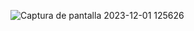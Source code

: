 
![Captura de pantalla 2023-12-01 125626](https://github.com/Kleb001/Kleb001.github.io/assets/75461176/7e2de5b7-319b-42e6-87fa-c5a847962e8d)
